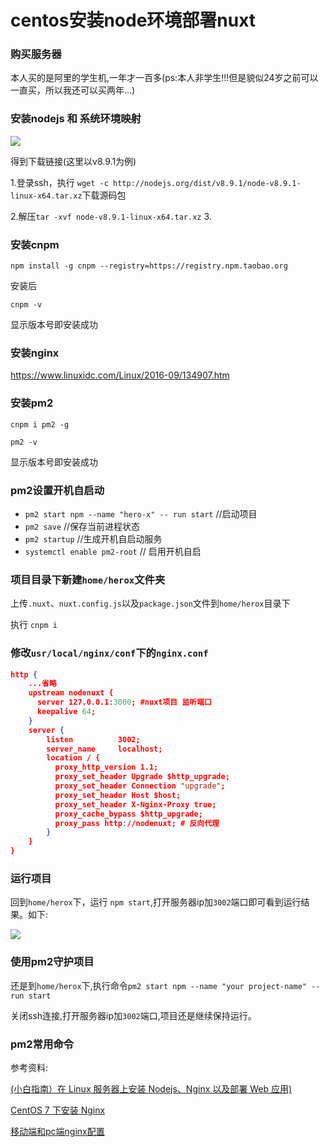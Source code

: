 # centos安装node环境部署nuxt

### 购买服务器

本人买的是阿里的学生机,一年才一百多(ps:本人非学生!!!但是貌似24岁之前可以一直买，所以我还可以买两年...)

### 安装nodejs 和 系统环境映射 

![](https://ws2.sinaimg.cn/large/006tNbRwgy1fwh2c8s6yvj31kw0ucq4o.jpg)

得到下载链接(这里以v8.9.1为例)

1.登录ssh，执行
`wget -c http://nodejs.org/dist/v8.9.1/node-v8.9.1-linux-x64.tar.xz`下载源码包

2.解压`tar -xvf node-v8.9.1-linux-x64.tar.xz`
3.
### 安装cnpm 

`npm install -g cnpm --registry=https://registry.npm.taobao.org`

安装后 

`cnpm -v`

显示版本号即安装成功

### 安装nginx

https://www.linuxidc.com/Linux/2016-09/134907.htm

### 安装pm2

`cnpm i pm2 -g`

`pm2 -v`

显示版本号即安装成功

### pm2设置开机自启动
* `pm2 start npm --name "hero-x" -- run start` //启动项目
* `pm2 save` //保存当前进程状态
* `pm2 startup` //生成开机自启动服务
* `systemctl enable pm2-root` // 启用开机自启


### 项目目录下新建`home/herox`文件夹

上传`.nuxt`、`nuxt.config.js`以及`package.json`文件到`home/herox`目录下

执行 `cnpm i`

### 修改`usr/local/nginx/conf`下的`nginx.conf`

```json
http {
    ...省略
    upstream nodenuxt {
      server 127.0.0.1:3000; #nuxt项目 监听端口
      keepalive 64;
    }
    server {
        listen          3002;
        server_name     localhost;
        location / {
          proxy_http_version 1.1;
          proxy_set_header Upgrade $http_upgrade;
          proxy_set_header Connection "upgrade";
          proxy_set_header Host $host;
          proxy_set_header X-Nginx-Proxy true;
          proxy_cache_bypass $http_upgrade;
          proxy_pass http://nodenuxt; # 反向代理
        }
    }
}
```

### 运行项目

回到`home/herox`下，运行 `npm start`,打开服务器ip加`3002`端口即可看到运行结果。如下:

![](https://ws2.sinaimg.cn/large/006tNbRwgy1fwh1cn0nljj30nd0j974b.jpg)

### 使用pm2守护项目

还是到`home/herox`下,执行命令`pm2 start npm --name "your project-name" -- run start`

关闭ssh连接,打开服务器ip加`3002`端口,项目还是继续保持运行。

### pm2常用命令

参考资料:

[(小白指南）在 Linux 服务器上安装 Nodejs、Nginx 以及部署 Web 应用)](https://segmentfault.com/a/1190000012297511)

[CentOS 7 下安装 Nginx](https://www.linuxidc.com/Linux/2016-09/134907.htm)

[移动端和pc端nginx配置](https://github.com/Sandop/NuxtPC)